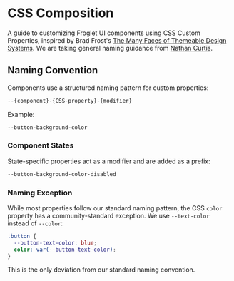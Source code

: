 # CSS Composition

A guide to customizing Froglet UI components using CSS Custom Properties, inspired by Brad Frost's [The Many Faces of Themeable Design Systems](https://bradfrost.com/blog/post/the-many-faces-of-themeable-design-systems/). 
We are taking general naming guidance from [Nathan Curtis](https://medium.com/eightshapes-llc/naming-tokens-in-design-systems-9e86c7444676).

## Naming Convention

Components use a structured naming pattern for custom properties:

```css
--{component}-{CSS-property}-{modifier}
```

Example:

```css
--button-background-color
```

### Component States

State-specific properties act as a modifier and are added as a prefix:

```css
--button-background-color-disabled
```

### Naming Exception

While most properties follow our standard naming pattern, the CSS `color` property has a community-standard exception. We use `--text-color` instead of `--color`:

```css
.button {
  --button-text-color: blue;
  color: var(--button-text-color);
}
```

This is the only deviation from our standard naming convention.

